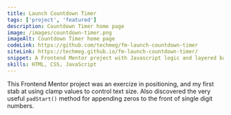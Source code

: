 ```yaml
---
title: Launch Countdown Timer
tags: ['project', 'featured']
description: Countdown Timer home page
image: /images/countdown-timer.png
imageAlt: Countdown Timer home page
codeLink: https://github.com/techmeg/fm-launch-countdown-timer
siteLink: https://techmeg.github.io/fm-launch-countdown-timer/
snippet: A Frontend Mentor project with Javascript logic and layered backgrounds.
skills: HTML, CSS, JavaScript
---
```

This Frontend Mentor project was an exercize in positioning, and my first stab at using clamp values to control text size. Also discovered the very useful `padStart()` method for appending zeros to the front of single digit numbers.